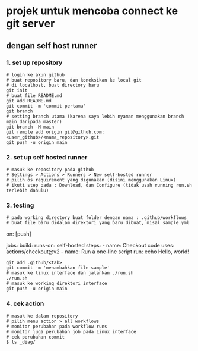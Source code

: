 # projek untuk mencoba connect ke git server

## dengan self host runner
### 1. set up repository
```
# login ke akun github
# buat repository baru, dan koneksikan ke local git
# di localhost, buat directory baru
git init
# buat file README.md
git add README.md
git commit -m 'commit pertama'
git branch
# setting branch utama (karena saya lebih nyaman menggunakan branch main daripada master)
git branch -M main
git remote add origin git@github.com:<user_github>/<nama_repository>.git
git push -u origin main
```

### 2. set up self hosted runner
```
# masuk ke repository pada github
# Settings > Actions > Runners > New self-hosted runner
# pilih os requirement yang digunakan (disini menggunakan Linux)
# ikuti step pada : Download, dan Configure (tidak usah running run.sh terlebih dahulu)
```

### 3. testing
```
# pada working directory buat folder dengan nama : .github/workflows
# buat file baru didalam direktori yang baru dibuat, misal sample.yml
```
on: [push]

jobs:
  build:
    runs-on: self-hosted
    steps:
    - name: Checkout code
      uses: actions/checkout@v2
    - name: Run a one-line script
      run: echo Hello, world!
```
git add .github/<tab>
git commit -m 'menambahkan file sample'
# masuk ke linux interface dan jalankan ./run.sh
./run.sh
# masuk ke working direktori interface
git push -u origin main
```

### 4. cek action
```
# masuk ke dalam repository
# pilih menu action > all workflows
# monitor perubahan pada workflow runs
# monitor juga perubahan job pada Linux interface 
# cek perubahan commit
$ ls _diag/
```